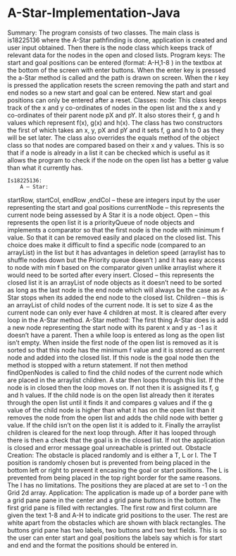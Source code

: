 # A-Star-Implementation-Java
  Summary:
	The program consists of two classes. The main class is is18225136 where the A-Star pathfinding is done, application is created and user input obtained. Then there is the node class which keeps track of relevant data for the nodes in the open and closed lists.
Program keys:
The start and goal positions can be entered (format: A-H,1-8 ) in the textbox at the bottom of the screen with enter buttons. 
When the enter key is pressed the a-Star method is called and the path is drawn on screen. 
When the r key is pressed the application resets the screen removing the path and start and end nodes so a new start and goal can be entered.
New start and goal positions can only be entered after a reset.
Classes:
	node: 
	This class keeps track of the x and y co-ordinates of nodes in the open list and the x and y co-ordinates of their parent node pX and pY. It also stores their f, g and h values which represent f(x), g(x) and h(x). The class has two constructors the first of which takes an x, y, pX and pY and it sets f, g and h to 0 as they will be set later. The class also overrides the equals method of the object class so that nodes are compared based on their x and y values. This is so that if a node is already in a list it can be checked which is useful as it allows the program to check if the node on the open list has a better g value than what it currently has.

	Is18225136:
		A – Star:
startRow, startCol, endRow ,endCol – these are integers input by the user representing the start and goal positions
currentNode – this represents the current node being assessed by A Star it is a node object.
Open – this represents the open list it is a priorityQueue of node objects and implements a comparator so that the first node is the node with minimum f value. So that it can be removed easily and placed on the closed list. This choice does make it difficult to find a specific node (compared to an arrayList) in the list but it has advantages in deletion speed (arraylist has to shuffle nodes down but the Priority queue doesn’t ) and it has easy access to node with min f based on the comparator given unlike arraylist where it would need to be sorted after every insert.
Closed – this represents the closed list it is an arrayList of node objects as it doesn’t need to be sorted as long as the last node is the end node which will always be the case as A-Star stops when its added the end node to the closed list.
Children – this is an arrayList of child nodes of the current node. It is set to size 4 as the current node can only ever have 4 children at most. It is cleared after every loop in the A-Star method.
	A-Star method:
		The first thing A-Star does is add a new node representing the start node with its parent x and y as -1 as it doesn’t have a parent. Then a while loop is entered as long as the open list isn’t empty.
 When inside the first node of the open list is removed as it is sorted so that this node has the minimum f value and it is stored as current node and added into the closed list. If this node is the goal node then the method is stopped with a return statement. 
If not then method findOpenNodes is called to find the child nodes of the current node which are placed in the arraylist children. A star then loops through this list. If the node is in closed then the loop moves on. If not then it is assigned its f, g and h values. If the child node is on the open list already then it iterates through the open list until it finds it and compares g values and if the g value of the child node is higher than what it has on the open list than it removes the node from the open list and adds the child node with better g value. If the child isn’t on the open list it is added to it. Finally the arraylist children is cleared for the next loop through. 
After it has looped through there is then a check that the goal is in the closed list. If not the application is closed and error message goal unreachable is printed out.
Obstacle Creation:
The obstacle is placed randomly and is either a T, L or I. The T position is randomly chosen but is prevented from being placed in the bottom left or right to prevent it encasing the goal or start positions. The L is prevented from being placed in the top right border for the same reasons. The I has no limitations. The positions they are placed at are set to -1 on the Grid 2d array.
Application: 
	The application is made up of a border pane with a grid pane pane in the center and a grid pane buttons in the bottom. The first grid pane is filled with rectangles. The first row and first column are given the text 1-8 and A-H to indicate grid positions to the user. The rest are white apart from the obstacles which are shown with black rectangles. The buttons grid pane has two labels, two buttons and two text fields. This is so the user can enter start and goal positions the labels say which is for start and end and the format the positions should be entered in.
